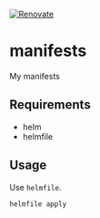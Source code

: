 [![Renovate](https://img.shields.io/badge/renovate-enabled-blue.svg?logo=renovatebot)](https://app.renovatebot.com/dashboard#github/ymmmtym/manifests)

# manifests

My manifests

## Requirements

- helm
- helmfile

## Usage

Use `helmfile`.

```bash
helmfile apply
```
